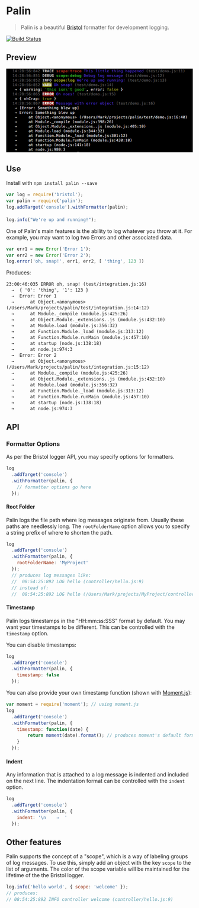 # Palin
> Palin is a beautiful [Bristol](https://github.com/TomFrost/Bristol) formatter for development logging.

[![Build Status](https://travis-ci.org/MarkHerhold/palin.svg?branch=master)](https://travis-ci.org/MarkHerhold/palin)

## Preview
![preview](preview.png)

## Use
Install with `npm install palin --save`

```js
var log = require('bristol');
var palin = require('palin');
log.addTarget('console').withFormatter(palin);

log.info("We're up and running!");
```

One of Palin's main features is the ability to log whatever you throw at it. For example, you may want to log two Errors and other associated data.
```js
var err1 = new Error('Error 1');
var err2 = new Error('Error 2');
log.error('oh, snap!', err1, err2, [ 'thing', 123 ])
```
Produces:
```
23:00:46:035 ERROR oh, snap! (test/integration.js:16)
  →  { '0': 'thing', '1': 123 }
  →  Error: Error 1
  →      at Object.<anonymous> (/Users/Mark/projects/palin/test/integration.js:14:12)
  →      at Module._compile (module.js:425:26)
  →      at Object.Module._extensions..js (module.js:432:10)
  →      at Module.load (module.js:356:32)
  →      at Function.Module._load (module.js:313:12)
  →      at Function.Module.runMain (module.js:457:10)
  →      at startup (node.js:138:18)
  →      at node.js:974:3
  →  Error: Error 2
  →      at Object.<anonymous> (/Users/Mark/projects/palin/test/integration.js:15:12)
  →      at Module._compile (module.js:425:26)
  →      at Object.Module._extensions..js (module.js:432:10)
  →      at Module.load (module.js:356:32)
  →      at Function.Module._load (module.js:313:12)
  →      at Function.Module.runMain (module.js:457:10)
  →      at startup (node.js:138:18)
  →      at node.js:974:3
```

## API

### Formatter Options
As per the Bristol logger API, you may specify options for formatters.

```js
log
  .addTarget('console')
  .withFormatter(palin, {
    // formatter options go here
  });
```

#### Root Folder
Palin logs the file path where log messages originate from. Usually these paths are needlessly long. The `rootFolderName` option allows you to specify a string prefix of where to shorten the path.

```js
log
  .addTarget('console')
  .withFormatter(palin, {
    rootFolderName: 'MyProject'
  });
  // produces log messages like:
  //  08:54:25:892 LOG hello (controller/hello.js:9)
  // instead of:
  //  08:54:25:892 LOG hello (/Users/Mark/projects/MyProject/controller/hello.js:9)
```

#### Timestamp
Palin logs timestamps in the "HH:mm:ss:SSS" format by default. You may want your timestamps to be different. This can be controlled with the `timestamp` option.

You can disable timestamps:
```js
log
  .addTarget('console')
  .withFormatter(palin, {
    timestamp: false
  });
```

You can also provide your own timestamp function (shown with [Moment.js](https://github.com/moment/moment)):
```js
var moment = require('moment'); // using moment.js
log
  .addTarget('console')
  .withFormatter(palin, {
    timestamp: function(date) {
        return moment(date).format(); // produces moment's default format
    }
  });
```

#### Indent
Any information that is attached to a log message is indented and included on the next line. The indentation format can be controlled with the `indent` option.

```js
log
  .addTarget('console')
  .withFormatter(palin, {
    indent: '\n    ⇒  '
  });
```

## Other features
Palin supports the concept of a "scope", which is a way of labeling groups of log messages. To use this, simply add an object with the key `scope` to the list of arguments. The color of the scope variable will be maintained for the lifetime of the the Bristol logger.

```js
log.info('hello world', { scope: 'welcome' });
// produces:
// 08:54:25:892 INFO controller welcome (controller/hello.js:9)
```
